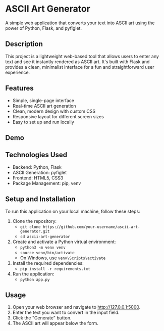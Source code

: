 # ASCII Art Generator

A simple web application that converts your text into ASCII art using the power of Python, Flask, and pyfiglet.

## Description

This project is a lightweight web-based tool that allows users to enter any text and see
it instantly rendered as ASCII art. It's built with Flask and provides a clean,
minimalist interface for a fun and straightforward user experience.

## Features

* Simple, single-page interface
* Real-time ASCII art generation
* Clean, modern design with custom CSS
* Responsive layout for different screen sizes
* Easy to set up and run locally

## Demo



## Technologies Used

* Backend: Python, Flask
* ASCII Generation: pyfiglet
* Frontend: HTML5, CSS3
* Package Management: pip, venv

## Setup and Installation

To run this application on your local machine, follow these steps:

1. Clone the repository:
   * `git clone https://github.com/your-username/ascii-art-generator.git`
   * `cd ascii-art-generator`
2. Create and activate a Python virtual environment:
   * `python3 -m venv venv`
   * `source venv/bin/activate`
   * On Windows, use `venv\Scripts\activate`
3. Install the required dependencies:
   * `pip install -r requirements.txt`
4. Run the application:
   * `python app.py`



## Usage

1. Open your web browser and navigate to http://127.0.0.1:5000.
2. Enter the text you want to convert in the input field.
3. Click the "Generate" button.
4. The ASCII art will appear below the form.
